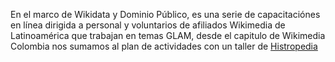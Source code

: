En el marco de Wikidata y Dominio Público, es una serie de capacitaciónes en línea dirigida a personal y voluntarios de afiliados Wikimedia de Latinoamérica que trabajan en temas GLAM, desde el capitulo de Wikimedia Colombia nos sumamos al plan de actividades con un taller de [Histropedia](https://js.histropedia.com/)
